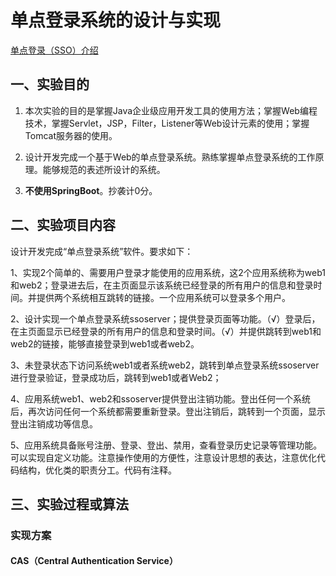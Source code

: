 # 单点登录系统的设计与实现

[单点登录（SSO）介绍](https://developer.aliyun.com/article/636281#:~:text=本文介绍了单点登录（SSO）的概念、背景和技术实现，包括同域和不同域的单点登录方案。文章还提供了CAS流程和Spring-Session的相关链接，适合想了解单点登录的开发者阅读。)

## 一、实验目的

1. 本次实验的目的是掌握Java企业级应用开发工具的使用方法；掌握Web编程技术，掌握Servlet，JSP，Filter，Listener等Web设计元素的使用；掌握Tomcat服务器的使用。

2. 设计开发完成一个基于Web的单点登录系统。熟练掌握单点登录系统的工作原理。能够规范的表述所设计的系统。

3. **不使用SpringBoot**。抄袭计0分。

## 二、实验项目内容

设计开发完成“单点登录系统”软件。要求如下：

1、实现2个简单的、需要用户登录才能使用的应用系统，这2个应用系统称为web1和web2；登录进去后，在主页面显示该系统已经登录的所有用户的信息和登录时间。并提供两个系统相互跳转的链接。一个应用系统可以登录多个用户。

2、设计实现一个单点登录系统ssoserver；提供登录页面等功能。（√）登录后，在主页面显示已经登录的所有用户的信息和登录时间。（√）并提供跳转到web1和web2的链接，能够直接登录到web1或者web2。

3、未登录状态下访问系统web1或者系统web2，跳转到单点登录系统ssoserver进行登录验证，登录成功后，跳转到web1或者Web2；

4、应用系统web1、web2和ssoserver提供登出注销功能。登出任何一个系统后，再次访问任何一个系统都需要重新登录。登出注销后，跳转到一个页面，显示登出注销成功等信息。

5、应用系统具备账号注册、登录、登出、禁用，查看登录历史记录等管理功能。可以实现自定义功能。注意操作使用的方便性，注意设计思想的表达，注意优化代码结构，优化类的职责分工。代码有注释。

## 三、实验过程或算法

### 实现方案

#### CAS（Central Authentication Service）

